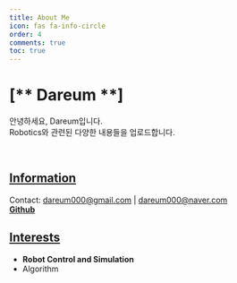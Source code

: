 ```yaml
---
title: About Me
icon: fas fa-info-circle
order: 4
comments: true
toc: true
---
```


# [** Dareum **]       
안녕하세요, Dareum입니다.       
Robotics와 관련된 다양한 내용들을 업로드합니다.      

&nbsp;
&nbsp;
&nbsp;

## <u>Information</u>
Contact: dareum000@gmail.com | dareum000@naver.com  
[**Github**](https://github.com/dareumHJ)

## <u>Interests</u>
- **Robot Control and Simulation**     
- Algorithm    

